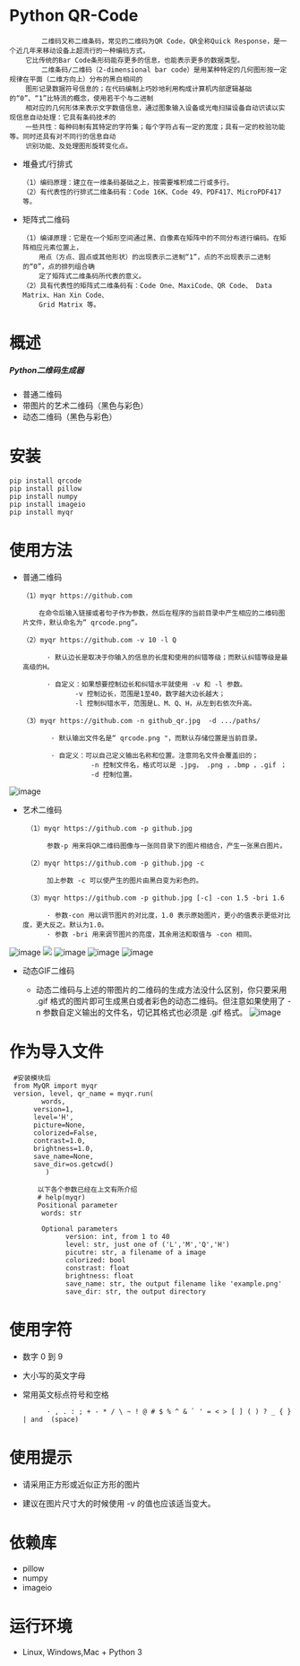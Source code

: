 
# Python QR-Code


            二维码又称二维条码，常见的二维码为QR Code，QR全称Quick Response，是一个近几年来移动设备上超流行的一种编码方式，
        它比传统的Bar Code条形码能存更多的信息，也能表示更多的数据类型。
            二维条码/二维码（2-dimensional bar code）是用某种特定的几何图形按一定规律在平面（二维方向上）分布的黑白相间的
        图形记录数据符号信息的；在代码编制上巧妙地利用构成计算机内部逻辑基础的“0”、“1”比特流的概念，使用若干个与二进制
        相对应的几何形体来表示文字数值信息，通过图象输入设备或光电扫描设备自动识读以实现信息自动处理：它具有条码技术的
        一些共性：每种码制有其特定的字符集；每个字符占有一定的宽度；具有一定的校验功能等。同时还具有对不同行的信息自动
        识别功能、及处理图形旋转变化点。

  - 堆叠式/行排式
  
        （1）编码原理：建立在一维条码基础之上，按需要堆积成二行或多行。
        （2）有代表性的行排式二维条码有：Code 16K、Code 49、PDF417、MicroPDF417 等。

  - 矩阵式二维码

        （1）编译原理：它是在一个矩形空间通过黑、白像素在矩阵中的不同分布进行编码。在矩阵相应元素位置上，
            用点（方点、圆点或其他形状）的出现表示二进制“1”，点的不出现表示二进制的“0”，点的排列组合确
            定了矩阵式二维条码所代表的意义。
        （2）具有代表性的矩阵式二维条码有：Code One、MaxiCode、QR Code、 Data Matrix、Han Xin Code、
            Grid Matrix 等。

# 概述
  #####   Python二维码生成器

  - 普通二维码
  - 带图片的艺术二维码（黑色与彩色）
  - 动态二维码（黑色与彩色）
  
  # 安装
  
    pip install qrcode
    pip install pillow
    pip install numpy
    pip install imageio
    pip install myqr
    
# 使用方法

 - 普通二维码
 
       （1）myqr https://github.com
                
           在命令后输入链接或者句子作为参数，然后在程序的当前目录中产生相应的二维码图片文件，默认命名为” qrcode.png“。  
              
       （2）myqr https://github.com -v 10 -l Q
       
             · 默认边长是取决于你输入的信息的长度和使用的纠错等级；而默认纠错等级是最高级的H。
             
             · 自定义：如果想要控制边长和纠错水平就使用 -v 和 -l 参数。
                    -v 控制边长，范围是1至40，数字越大边长越大；
                    -l 控制纠错水平，范围是L、M、Q、H，从左到右依次升高。
                    
       （3）myqr https://github.com -n github_qr.jpg  -d .../paths/
         
              · 默认输出文件名是“ qrcode.png "，而默认存储位置是当前目录。
              
              · 自定义：可以自己定义输出名称和位置。注意同名文件会覆盖旧的；
                        -n 控制文件名，格式可以是 .jpg， .png ，.bmp ，.gif ；
                        -d 控制位置。
![image](https://github.com/HaijunMa/QR-Code/raw/master/image/1.jpg)

- 艺术二维码

       （1）myqr https://github.com -p github.jpg
       
            参数-p 用来将QR二维码图像与一张同目录下的图片相结合，产生一张黑白图片。
            
       （2）myqr https://github.com -p github.jpg -c
       
            加上参数 -c 可以使产生的图片由黑白变为彩色的。
       
       （3）myqr https://github.com -p github.jpg [-c] -con 1.5 -bri 1.6
       
            · 参数-con 用以调节图片的对比度，1.0 表示原始图片，更小的值表示更低对比度，更大反之。默认为1.0。
            · 参数 -bri 用来调节图片的亮度，其余用法和取值与 -con 相同。
![image](https://github.com/HaijunMa/QR-Code/raw/master/image/2.jpg)
![](https://github.com/HaijunMa/QR-Code/raw/master/image/3.jpg)
![image](https://github.com/HaijunMa/QR-Code/raw/master/image/4.png)
![image](https://github.com/HaijunMa/QR-Code/raw/master/image/7.png)
![image](https://github.com/HaijunMa/QR-Code/raw/master/image/8.png)
            
- 动态GIF二维码
        
    - 动态二维码与上述的带图片的二维码的生成方法没什么区别，你只要采用 .gif 格式的图片即可生成黑白或者彩色的动态二维码。但注意如果使用了 -n 参数自定义输出的文件名，切记其格式也必须是 .gif 格式。
![image](https://github.com/HaijunMa/QR-Code/raw/master/image/5.gif)

 # 作为导入文件
 
     #安装模块后
     from MyQR import myqr
     version, level, qr_name = myqr.run(
	        words,
          version=1,
          level='H',
          picture=None,
          colorized=False,
          contrast=1.0,
          brightness=1.0,
          save_name=None,
          save_dir=os.getcwd()
	         )
           
           以下各个参数已经在上文有所介绍
           # help(myqr)
           Positional parameter
            words: str

            Optional parameters
                  version: int, from 1 to 40
                  level: str, just one of ('L','M','Q','H')
                  picutre: str, a filename of a image
                  colorized: bool
                  constrast: float
                  brightness: float
                  save_name: str, the output filename like 'example.png'
                  save_dir: str, the output directory
                  
             
             
# 使用字符

- 数字 0 到 9

- 大小写的英文字母

- 常用英文标点符号和空格

            · , . : ; + - * / \ ~ ! @ # $ % ^ & ` ' = < > [ ] ( ) ? _ { } | and  (space)
            
            
# 使用提示

- 请采用正方形或近似正方形的图片

- 建议在图片尺寸大的时候使用 -v 的值也应该适当变大。


# 依赖库

- pillow
- numpy
- imageio

# 运行环境

- Linux, Windows,Mac + Python 3
